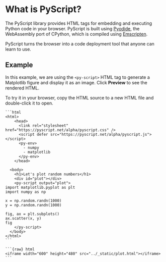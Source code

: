 # What is PyScript?

The PyScript library provides HTML tags for embedding and executing Python code in your browser. PyScript is built using [Pyodide](https://pyodide.org/en/stable/), the WebAssembly port of CPython, which is compiled using [Emscripten](https://emscripten.org/).

PyScript turns the browser into a code deployment tool that anyone can learn to use.

## Example

In this example, we are using the `<py-script>` HTML tag to generate a Matplotlib figure and display it as an image.
Click **Preview** to see the rendered HTML.

To try it in your browser, copy the HTML source to a new HTML file and double-click it to open.


````{tabbed} HTML Source
```html
<html>
    <head>
      <link rel="stylesheet" href="https://pyscript.net/alpha/pyscript.css" />
      <script defer src="https://pyscript.net/alpha/pyscript.js"></script>
      <py-env>
        - numpy
        - matplotlib
      </py-env>
    </head>

  <body>
    <h1>Let's plot random numbers</h1>
    <div id="plot"></div>
    <py-script output="plot">
import matplotlib.pyplot as plt
import numpy as np

x = np.random.randn(1000)
y = np.random.randn(1000)

fig, ax = plt.subplots()
ax.scatter(x, y)
fig
    </py-script>
  </body>
</html>
```
````

````{tabbed} Preview
```{raw} html
<iframe width="600" height="480" src="../_static/plot.html"></iframe>
```
````
